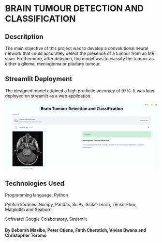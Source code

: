# BRAIN TUMOUR DETECTION AND CLASSIFICATION

## Descritption
The main objective of this project was to develop a convolutional neural network that could accurately detect the presence of a tumour from an MRI scan. Fruthermore, after detecion, the model was to classify the tumour as either a glioma, meningioma or pituitary tumour. 

## Streamlit Deployment

The designed model attained a high predictio accuracy of 97%. It was later deployed on streamlit as a web application.

![alt text](https://github.com/CHRISTOROMO/BRAIN-TUMOR-DETECTION-USING-NEURAL-NETWORK/blob/main/images/app2.png?raw=true)


## Technologies Used
Programming language: Python  

Pyhton libraries: Numpy, Pandas, SciPy, Scikit-Learn, TensorFlow, Matplotlib and Seaborn. 

Software: Google Colaboratory, Streamlit


#### By Deborah Masibo, Peter Otieno, Faith Cherotich, Vivian Bwana and Christopher Toromo
